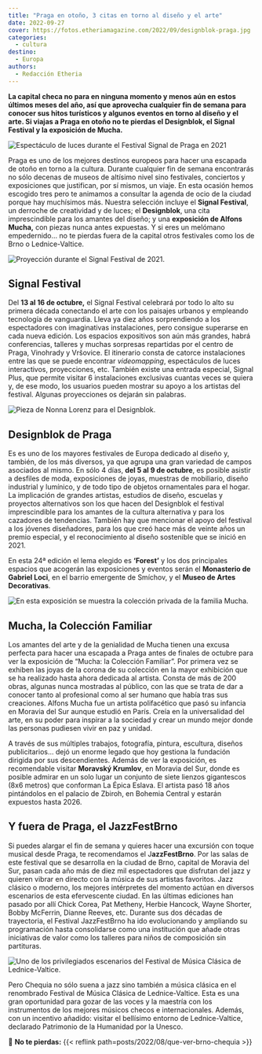 ```yaml
---
title: "Praga en otoño, 3 citas en torno al diseño y el arte"
date: 2022-09-27
cover: https://fotos.etheriamagazine.com/2022/09/designblok-praga.jpg
categories: 
  - cultura
destino: 
  - Europa
authors: 
  - Redacción Etheria
---
```


**La capital checa no para en ninguna momento y menos aún en estos últimos meses del 
año, así que aprovecha cualquier fin de semana para conocer sus hitos turísticos y 
algunos eventos en torno al diseño y el arte. Si viajas a Praga en otoño no te pierdas 
el Designblok, el Signal Festival y la exposición de Mucha.** 

![Espectáculo de luces durante el Festival Signal de Praga en 2021](https://fotos.etheriamagazine.com/2022/09/signal-festival-luces.jpg "Espectáculo de luces durante el Signal Festival de Praga en 2021. © Dusan Vondra")

Praga es uno de los mejores destinos europeos para hacer una escapada de otoño en torno 
a la cultura. Durante cualquier fin de semana encontrarás no sólo decenas de museos de 
altísimo nivel sino festivales, conciertos y exposiciones que justifican, por sí mismos, 
un viaje. En esta ocasión hemos escogido tres pero te animamos a consultar la agenda de 
ocio de la ciudad porque hay muchísimos más. Nuestra selección incluye el **Signal 
Festival**, un derroche de creatividad y de luces; el **Designblok**, una cita 
imprescindible para los amantes del diseño; y una **exposición de Alfons Mucha,** con 
piezas nunca antes expuestas. Y si eres un melómano empedernido... no te pierdas fuera 
de la capital otros festivales como los de Brno o Lednice-Valtice. 

![Proyección durante el Signal Festival de 2021.](https://fotos.etheriamagazine.com/2022/09/Signal-festival-praga.jpg "Proyección durante el Signal Festival de 2021. © Jiri Sebek")

## Signal Festival

Del **13 al 16 de octubre,** el Signal Festival celebrará por todo lo alto su primera 
década conectando el arte con los paisajes urbanos y empleando tecnología de vanguardia. 
Lleva ya diez años sorprendiendo a los espectadores con imaginativas instalaciones, pero 
consigue superarse en cada nueva edición. Los espacios expositivos son aún más grandes, 
habrá conferencias, talleres y muchas sorpresas repartidas por el centro de Praga, 
Vinohrady y Vršovice. El itinerario consta de catorce instalaciones entre las que se 
puede encontrar _videomapping_, espectáculos de luces interactivos, proyecciones, etc. 
También existe una entrada especial, Signal Plus, que permite visitar 6 instalaciones 
exclusivas cuantas veces se quiera y, de ese modo, los usuarios pueden mostrar su apoyo 
a los artistas del festival. Algunas proyecciones os dejarán sin palabras. 

![Pieza de Nonna Lorenz para el Designblok.](https://fotos.etheriamagazine.com/2022/09/designblok-praga.jpg "Pieza de Nonna Lorenz para el Designblok. © Jaro")

## Designblok de Praga

Es es uno de los mayores festivales de Europa dedicado al diseño y, también, de los más 
diversos, ya que agrupa una gran variedad de campos asociados al mismo. En sólo 4 días, 
**del 5 al 9 de octubre**, es posible asistir a desfiles de moda, exposiciones de joyas, 
muestras de mobiliario, diseño industrial y lumínico, y de todo tipo de objetos 
ornamentales para el hogar. La implicación de grandes artistas, estudios de diseño, 
escuelas y proyectos alternativos son los que hacen del Designblok el festival 
imprescindible para los amantes de la cultura alternativa y para los cazadores de 
tendencias. También hay que mencionar el apoyo del festival a los jóvenes diseñadores, 
para los que creó hace más de veinte años un premio especial, y el reconocimiento al 
diseño sostenible que se inició en 2021. 

En esta 24ª edición el lema elegido es **‘Forest’** y los dos principales espacios que 
acogerán las exposiciones y eventos serán el **Monasterio de Gabriel Loci**, en el 
barrio emergente de Smíchov, y el **Museo de Artes Decorativas**. 

![En esta exposición se muestra la colección privada de la familia Mucha.](https://fotos.etheriamagazine.com/2022/09/mucha-coleccion-familiar.jpg "En esta exposición se muestra la colección privada de la familia Mucha. © Fundación Mucha")

## Mucha, la Colección Familiar

Los amantes del arte y de la genialidad de Mucha tienen una excusa perfecta para hacer 
una escapada a Praga antes de finales de octubre para ver la exposición de “Mucha: la 
Colección Familiar”. Por primera vez se exhiben las joyas de la corona de su colección 
en la mayor exhibición que se ha realizado hasta ahora dedicada al artista. Consta de 
más de 200 obras, algunas nunca mostradas al público, con las que se trata de dar a 
conocer tanto al profesional como al ser humano que había tras sus creaciones. Alfons 
Mucha fue un artista polifacético que pasó su infancia en Moravia del Sur aunque estudió 
en París. Creía en la universalidad del arte, en su poder para inspirar a la sociedad y 
crear un mundo mejor donde las personas pudiesen vivir en paz y unidad. 

A través de sus múltiples trabajos, fotografía, pintura, escultura, diseños 
publicitarios... dejó un enorme legado que hoy gestiona la fundación dirigida por sus 
descendientes. Además de ver la exposición, es recomendable visitar **Moravský 
Krumlov**, en Moravia del Sur, donde es posible admirar en un solo lugar un conjunto de 
siete lienzos gigantescos (8x6 metros) que conforman La Épica Eslava. El artista pasó 18 
años pintándolos en el palacio de Zbiroh, en Bohemia Central y estarán expuestos hasta 
2026. 

## Y fuera de Praga, el JazzFestBrno

Si puedes alargar el fin de semana y quieres hacer una excursión con toque musical desde 
Praga, te recomendamos el J**azzFestBrno**. Por las salas de este festival que se 
desarrolla en la ciudad de Brno, capital de Moravia del Sur, pasan cada año más de diez 
mil espectadores que disfrutan del jazz y quieren vibrar en directo con la música de sus 
artistas favoritos. Jazz clásico o moderno, los mejores intérpretes del momento actúan 
en diversos escenarios de esta efervescente ciudad. En las últimas ediciones han pasado 
por allí Chick Corea, Pat Metheny, Herbie Hancock, Wayne Shorter, Bobby McFerrin, Dianne 
Reeves, etc. Durante sus dos décadas de trayectoria, el Festival JazzFestBrno ha ido 
evolucionando y ampliando su programación hasta consolidarse como una institución que 
añade otras iniciativas de valor como los talleres para niños de composición sin 
partituras. 

![Uno de los privilegiados escenarios del Festival de Música Clásica de Lednice-Valtice.](https://fotos.etheriamagazine.com/2022/09/festival-musica-lednice.jpg "Uno de los privilegiados escenarios del Festival de Música Clásica de Lednice-Valtice. © Pavel Kristian")

Pero Chequia no sólo suena a jazz sino también a música clásica en el renombrado 
Festival de Música Clásica de Lednice-Valtice. Esta es una gran oportunidad para gozar 
de las voces y la maestría con los instrumentos de los mejores músicos checos e 
internacionales. Además, con un incentivo añadido: visitar el bellísimo entorno de 
Lednice-Valtice, declarado Patrimonio de la Humanidad por la Unesco. 

📌 **No te pierdas:** {{< reflink path=posts/2022/08/que-ver-brno-chequia >}}
